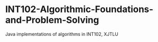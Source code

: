 # INT102-Algorithmic-Foundations-and-Problem-Solving
Java implementations of algorithms in INT102, XJTLU
